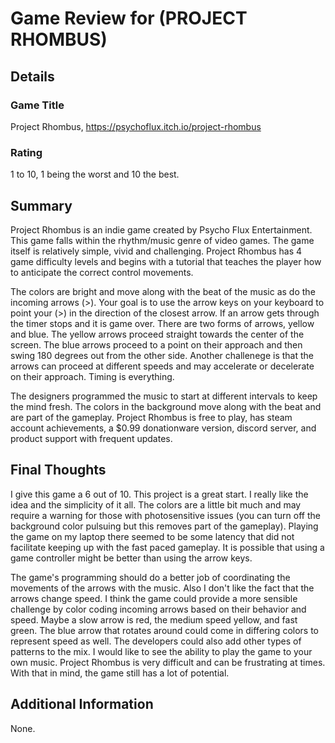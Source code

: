 # Game Review for (PROJECT RHOMBUS)

## Details

### Game Title
Project Rhombus, https://psychoflux.itch.io/project-rhombus

### Rating
1 to 10, 1 being the worst and 10 the best.

## Summary
Project Rhombus is an indie game created by Psycho Flux Entertainment.  This game falls within the rhythm/music genre of video games.  The game itself is relatively simple, vivid and challenging.  Project Rhombus has 4 game difficulty levels and begins with a tutorial that teaches the player how to anticipate the correct control movements. 

The colors are bright and move along with the beat of the music as do the incoming arrows (>). Your goal is to use the arrow keys on your keyboard to point your (>) in the direction of the closest arrow.  If an arrow gets through the timer stops and it is game over.  There are two forms of arrows, yellow and blue.  The yellow arrows proceed straight towards the center of the screen.  The blue arrows proceed to a point on their approach and then swing 180 degrees out from the other side.  Another challenege is that the arrows can proceed at different speeds and may accelerate or decelerate on their approach. Timing is everything. 

The designers programmed the music to start at different intervals to keep the mind fresh. The colors in the background move along with the beat and are part of the gameplay.  Project Rhombus is free to play, has steam account achievements, a $0.99 donationware version, discord server, and product support with frequent updates.


## Final Thoughts
I give this game a 6 out of 10.  This project is a great start.  I really like the idea and the simplicity of it all.  The colors are a little bit much and may require a warning for those with photosensitive issues (you can turn off the background color pulsuing but this removes part of the gameplay).  Playing the game on my laptop there seemed to be some latency that did not facilitate keeping up with the fast paced gameplay.  It is possible that using a game controller might be better than using the arrow keys.  

The game's programming should do a better job of coordinating the movements of the arrows with the music.  Also I don't like the fact that the arrows change speed.  I think the game could provide a more sensible challenge by color coding incoming arrows based on their behavior and speed. Maybe a slow arrow is red, the medium speed yellow, and fast green.  The blue arrow that rotates around could come in differing colors to represent speed as well.  The developers could also add other types of patterns to the mix.  I would like to see the ability to play the game to your own music.  Project Rhombus is very difficult and can be frustrating at times. With that in mind, the game still has a lot of potential.  

## Additional Information
None.
